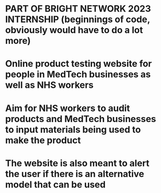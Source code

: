 # PART OF BRIGHT NETWORK 2023 INTERNSHIP (beginnings of code, obviously would have to do a lot more)

# Online product testing website for people in MedTech businesses as well as NHS workers
# Aim for NHS workers to audit products and MedTech businesses to input materials being used to make the product
# The website is also meant to alert the user if there is an alternative model that can be used

